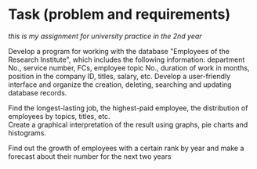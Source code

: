 # Task (problem and requirements)
*this is my assignment for university practice in the 2nd year*

Develop a program for working with the database "Employees of the Research Institute", which includes the following information: department
No., service number, FCs, employee topic No., duration of work in months, position in the company ID,
titles, salary, etc. Develop a user-friendly interface and organize the creation, deleting, searching and updating database records.

Find the longest-lasting job, the highest-paid employee, the distribution of employees by topics, titles, etc. \
Create a graphical interpretation of the result using graphs, pie charts and histograms.

Find out the growth of employees with a certain rank by year and make a forecast about their number for the next two years
